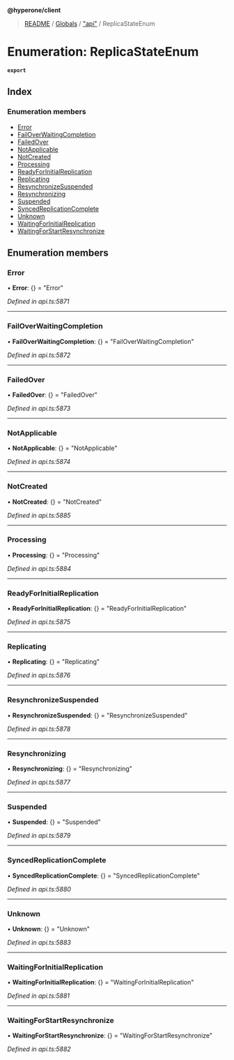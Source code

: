 **@hyperone/client**

> [README](../README.md) / [Globals](../globals.md) / ["api"](../modules/_api_.md) / ReplicaStateEnum

# Enumeration: ReplicaStateEnum

**`export`** 

## Index

### Enumeration members

* [Error](_api_.replicastateenum.md#error)
* [FailOverWaitingCompletion](_api_.replicastateenum.md#failoverwaitingcompletion)
* [FailedOver](_api_.replicastateenum.md#failedover)
* [NotApplicable](_api_.replicastateenum.md#notapplicable)
* [NotCreated](_api_.replicastateenum.md#notcreated)
* [Processing](_api_.replicastateenum.md#processing)
* [ReadyForInitialReplication](_api_.replicastateenum.md#readyforinitialreplication)
* [Replicating](_api_.replicastateenum.md#replicating)
* [ResynchronizeSuspended](_api_.replicastateenum.md#resynchronizesuspended)
* [Resynchronizing](_api_.replicastateenum.md#resynchronizing)
* [Suspended](_api_.replicastateenum.md#suspended)
* [SyncedReplicationComplete](_api_.replicastateenum.md#syncedreplicationcomplete)
* [Unknown](_api_.replicastateenum.md#unknown)
* [WaitingForInitialReplication](_api_.replicastateenum.md#waitingforinitialreplication)
* [WaitingForStartResynchronize](_api_.replicastateenum.md#waitingforstartresynchronize)

## Enumeration members

### Error

•  **Error**: {} = "Error"

*Defined in api.ts:5871*

___

### FailOverWaitingCompletion

•  **FailOverWaitingCompletion**: {} = "FailOverWaitingCompletion"

*Defined in api.ts:5872*

___

### FailedOver

•  **FailedOver**: {} = "FailedOver"

*Defined in api.ts:5873*

___

### NotApplicable

•  **NotApplicable**: {} = "NotApplicable"

*Defined in api.ts:5874*

___

### NotCreated

•  **NotCreated**: {} = "NotCreated"

*Defined in api.ts:5885*

___

### Processing

•  **Processing**: {} = "Processing"

*Defined in api.ts:5884*

___

### ReadyForInitialReplication

•  **ReadyForInitialReplication**: {} = "ReadyForInitialReplication"

*Defined in api.ts:5875*

___

### Replicating

•  **Replicating**: {} = "Replicating"

*Defined in api.ts:5876*

___

### ResynchronizeSuspended

•  **ResynchronizeSuspended**: {} = "ResynchronizeSuspended"

*Defined in api.ts:5878*

___

### Resynchronizing

•  **Resynchronizing**: {} = "Resynchronizing"

*Defined in api.ts:5877*

___

### Suspended

•  **Suspended**: {} = "Suspended"

*Defined in api.ts:5879*

___

### SyncedReplicationComplete

•  **SyncedReplicationComplete**: {} = "SyncedReplicationComplete"

*Defined in api.ts:5880*

___

### Unknown

•  **Unknown**: {} = "Unknown"

*Defined in api.ts:5883*

___

### WaitingForInitialReplication

•  **WaitingForInitialReplication**: {} = "WaitingForInitialReplication"

*Defined in api.ts:5881*

___

### WaitingForStartResynchronize

•  **WaitingForStartResynchronize**: {} = "WaitingForStartResynchronize"

*Defined in api.ts:5882*
